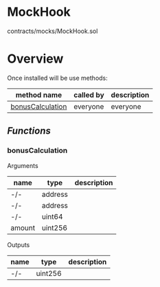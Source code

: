 # MockHook

contracts/mocks/MockHook.sol

# Overview

Once installed will be use methods:

| **method name** | **called by** | **description** |
|-|-|-|
|<a href="#bonusCalculation">bonusCalculation</a>|everyone|everyone|
## *Functions*
### bonusCalculation

Arguments

| **name** | **type** | **description** |
|-|-|-|
| -/- | address |  |
| -/- | address |  |
| -/- | uint64 |  |
| amount | uint256 |  |

Outputs

| **name** | **type** | **description** |
|-|-|-|
| -/- | uint256 |  |


